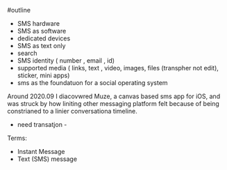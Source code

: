 

#outline 
- SMS hardware 
- SMS as software 
- dedicated devices 
- SMS as text only 
- search 
- SMS identity (  number , email , id)
- supported media ( links, text , video, images, files (transpher not edit), sticker, mini apps) 
- sms as the foundatuon for a social operating system 



Around 2020.09 I diacovwred Muze, a canvas based sms app for iOS, and was struck by how liniting other messaging platform felt because of being constrianed to a linier conversationa timeline. 

- need transatjon - 

Terms:
- Instant Message 
- Text (SMS) message 






